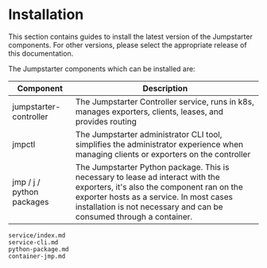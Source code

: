 # Installation

This section contains guides to install the latest version of the Jumpstarter
components. For other versions, please select the appropriate release of this
documentation.

The Jumpstarter components which can be installed are:

| Component                 | Description                                                   |
| ---------                 | -----------                                                   |
| jumpstarter-controller    | The Jumpstarter Controller service, runs in k8s, manages exporters, clients, leases,  and provides routing |
| jmpctl                    | The Jumpstarter administrator CLI tool, simplifies the administrator experience when managing clients or exporters on the controller |
| jmp / j / python packages | The Jumpstarter Python package. This is necessary to lease ad interact with the exporters, it's also the component ran on the exporter hosts as a service. In most cases installation is not necessary and can be consumed through a container.  |


```{toctree}
service/index.md
service-cli.md
python-package.md
container-jmp.md
```


